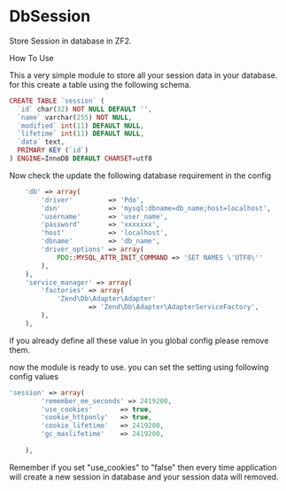 DbSession
=========

Store Session in database in ZF2.

How To Use

This a very simple module to store all your session data in your database. 
for this create a table using the following schema.

```php
CREATE TABLE `session` (
  `id` char(32) NOT NULL DEFAULT '',
  `name` varchar(255) NOT NULL,
  `modified` int(11) DEFAULT NULL,
  `lifetime` int(11) DEFAULT NULL,
  `data` text,
  PRIMARY KEY (`id`)
) ENGINE=InnoDB DEFAULT CHARSET=utf8
```

Now check the update the following database requirement in the config

```php
    'db' => array(
        'driver'         => 'Pdo',
        'dsn'            => 'mysql:dbname=db_name;host=localhost',
        'username'       => 'user_name',
        'password'       => 'xxxxxxx', 
        'host'           => 'localhost',
        'dbname'         => 'db_name',
        'driver_options' => array(
            PDO::MYSQL_ATTR_INIT_COMMAND => 'SET NAMES \'UTF8\''
        ),
    ),
    'service_manager' => array(
        'factories' => array(
            'Zend\Db\Adapter\Adapter'
                    => 'Zend\Db\Adapter\AdapterServiceFactory',
        ),
    ),
```
if you already define all these value in you global config please remove them.

now the module is ready to use. you can set the setting using following config values

```php
'session' => array(
        'remember_me_seconds' => 2419200,
        'use_cookies'       => true,
        'cookie_httponly'   => true,
        'cookie_lifetime'   => 2419200,
        'gc_maxlifetime'    => 2419200,
    
    ),

```

Remember if you set "use_cookies" to "false" then every time application will create a new session in database and your session data will removed.


